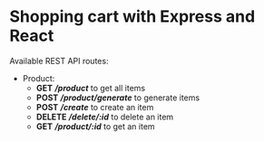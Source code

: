 # Shopping cart with Express and React

Available REST API routes:
  * Product:
    - **GET** ***/product*** to get all items
    - **POST** ***/product/generate*** to generate items
    - **POST** ***/create*** to create an item
    - **DELETE** ***/delete/:id*** to delete an item
    - **GET** ***/product/:id*** to get an item
